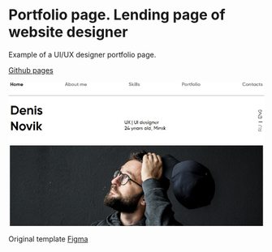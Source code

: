 # Portfolio page. Lending page of website designer #

Example of a UI/UX designer portfolio page.

[Github pages](https://github.com/SergeyVSA/Portfolio_page)

![screenshot](/img/screenshot.jpg)



Original template [Figma](https://www.figma.com/file/5D9pDuLtS042hzaoN69Kd7/Free--Landing--Page-Template?node-id=254%3A515&t=FKZdc0P8bAcSg3jo-0)  